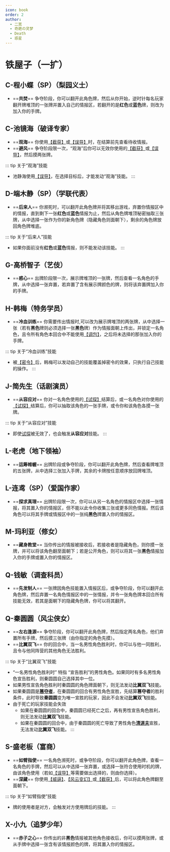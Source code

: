 ```yaml
---
icon: book
order: 2
author:
  - 二宽
  - 奇葩の灵梦
  - Death
  - 惑星
---
```


# 铁屋子（一扩）

## C-<HopeIcon icon="mars" class="blue" />程小蝶（SP）（梨园义士）<MaskIcon />

- ==**共焚**== 争夺阶段，你可以翻开此角色牌，然后从你开始，逆时针每名玩家翻开牌堆顶的一张牌并置入自己的情报区，若翻开的是**红色**或**蓝色**牌，则改为加入你的手牌。

## C-<HopeIcon icon="mars" class="blue" />池镜海（破译专家）

- ==**观海**== 你使用[【截获】](../welcome/welcome.md#卡牌效果)或[【误导】](../welcome/welcome.md#卡牌效果)时，在结算前先查看待收情报。
- ==**避风**== 争夺阶段限一次，“观海”后你可以无效你使用的[【截获】](../welcome/welcome.md#卡牌效果)或[【误导】](../welcome/welcome.md#卡牌效果)，然后摸两张牌。

::: tip 关于“观海”技能
- 池静海使用[【误导】](../welcome/welcome.md#卡牌效果)，在选择目标后，才能发动“观海”技能。
:::

## D-<HopeIcon icon="venus" class="red" />端木静（SP）（学联代表）<MaskIcon />

- ==**后来人**== 你濒死时，可以翻开此角色牌并将其移出游戏，弃置你情报区中的情报，直到剩下一张**红色**或**蓝色**情报为止，然后从角色牌堆顶秘密抽取三张牌，从中选择一张作为你的新角色牌（隐藏角色则面朝下），剩余的角色牌放回角色牌堆底。

::: tip 关于“后来人”技能
- 如果你面前没有**红色**或**蓝色**情报，则不能发动该技能。
:::

## G-<HopeIcon icon="venus" class="red" />高桥智子（艺伎）

- ==**惑心**== 出牌阶段限一次，展示牌堆顶的一张牌，然后查看一名角色的手牌，从中选择一张弃置，若弃置了含有展示牌颜色的牌，则将该弃置牌加入你的手牌。

## H-<HopeIcon icon="venus" class="red" />韩梅（特务学员）

- ==**冷血训练**== 你需要传出情报时,可以改为展示牌堆顶的两张牌，从中选择一张（若有**黑色**牌则必须选择一张**黑色**牌）作为情报面朝上传出，并锁定一名角色，且令所有角色本回合中不能使用[【调包】](../welcome/welcome.md#卡牌效果)，之后将未选择的那张加入你的手牌。

::: tip 关于“冷血训练”技能
- 被[【密令】](../welcome/welcome.md#卡牌效果)后，韩梅可以发动自己的技能覆盖掉密令的效果，只执行自己技能的操作。
:::

## J-<HopeIcon icon="mars" class="blue" />简先生（话剧演员）

- ==**从容应对**== 你对一名角色使用的[【试探】](../welcome/welcome.md#卡牌效果)结算后，或一名角色对你使用的[【试探】](../welcome/welcome.md#卡牌效果)结算后，你可以抽取该角色的一张手牌，或令你和该角色各摸一张牌。

::: tip 关于“从容应对”技能
- 即使[试探](../welcome/welcome.md#卡牌效果)被无效了，也会触发**从容应对**技能。
:::

## L-<HopeIcon icon="mars" class="blue" />老虎（地下领袖）<MaskIcon />

- ==**运筹帷幄**== 出牌阶段或争夺阶段，你可以翻开此角色牌，然后查看牌堆顶的五张牌，从中选择三张加入手牌，其余的卡牌按任意顺序放回牌堆顶。

## L-<HopeIcon icon="venus" class="red" />连鸢（SP）（爱国作家）

- ==**探求真理**== 出牌阶段限一次，你可以从另一名角色的情报区中选择一张情报，将其置入你的情报区，但不能以此令你收集三张或更多同色情报。然后该角色可以将其手牌或情报区中的一张纯**黑色**牌置入你的情报区。

## M-<HopeIcon icon="venus" class="red" />玛利亚（修女）

- ==**藏身教堂**== 当你传出的情报被接收后，若接收者是隐藏角色，则你摸一张牌，并可以将该角色翻至面朝下；若是公开角色，则可以将其一张**黑色**情报加入你的手牌或置入你的情报区。

## Q-<HopeIcon icon="mars" class="blue" />钱敏（调查科员）<MaskIcon />

- ==**先发制人**== 一张牌因角色技能置入情报区后，或争夺阶段，你可以翻开此角色牌，然后弃置一名角色情报区中的一张情报，并令一张角色牌本回合所有技能无效，若其是面朝下的隐藏角色牌，你可以将其翻开。

## Q-<HopeIcon icon="venus" class="red" />秦圆圆（风尘侠女）<MaskIcon />

- ==**左右逢源**== 争夺阶段，你可以翻开此角色牌，然后指定两名角色，他们弃置所有手牌，然后摸三张牌（由你指定的角色先摸）。
- ==**比翼双飞**== 你的回合中，当一名男性角色胜利时，你可以与他一同胜利，且令与他同阵营的其他角色无法胜利。

::: tip 关于“比翼双飞”技能
- “一名男性角色胜利时” 特指 “宣告胜利”的男性角色。如果同时有多名男性角色宣告胜利，则秦圆圆自己选择其中一位。
- 如果男性宣告角色胜利时秦圆圆的角色牌面朝下，则无法发动**比翼双飞**技能。
- 如果秦圆圆是[**篡夺者**](../welcome/welcome.md#关于身份)，在秦圆圆的回合有男性角色宣胜，先结算**篡夺者**的胜利条件，此时导致**秦圆圆**变为唯一宣胜的玩家，因此不会发动**比翼双飞**技能。
- 由于死亡的玩家技能会失效
  - 如果在秦圆圆的回合中，秦圆圆已经死亡之后，再有男性宣告角色胜利，则无法发动**比翼双飞**技能。
  - 如果在秦圆圆的回合中，由于秦圆圆的死亡导致了男性角色[**清道夫**](../welcome/welcome.md#关于身份)宣胜，无法发动**比翼双飞**技能。
:::

## S-<HopeIcon icon="mars" class="blue" />盛老板（富商）<MaskIcon />

- ==**如臂指使**== 一名角色濒死时，或争夺阶段，你可以翻开此角色牌，查看一名角色的手牌，然后可以从中选择一张弃置，或选择一张符合使用时机的牌，由该角色使用（若如[【误导】](../welcome/welcome.md#卡牌效果)等需要做出选择的，则由你选择）。
- ==**深藏**== 你使用[【威逼】](../welcome/welcome.md#卡牌效果)、[【风云变幻】](../welcome/welcome.md#卡牌效果)或[【截获】](../welcome/welcome.md#卡牌效果)后，可以将此角色牌翻至面朝下。

::: tip 关于“如臂指使”技能
- 牌的使用者是对方，会触发对方使用牌后的技能。
:::

## X-<HopeIcon icon="mars" class="blue" />小九（追梦少年）

- ==**赤子之心**== 你传出的非**黑色**情报被其他角色接收后，你可以摸两张牌，或从手牌中选择一张含有该情报颜色的牌，将其置入你的情报区。